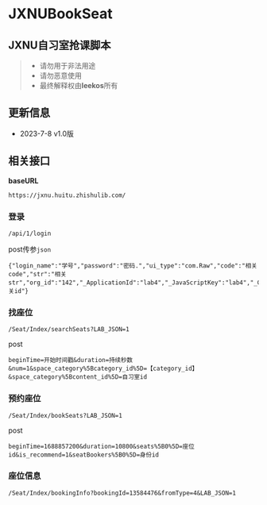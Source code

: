 # JXNUBookSeat
## **JXNU自习室抢课脚本**

> - 请勿用于非法用途
> - 请勿恶意使用
> - 最终解释权由**leekos**所有



## 更新信息

- 2023-7-8 v1.0版



## 相关接口

**baseURL**

`https://jxnu.huitu.zhishulib.com/`



### 登录

`/api/1/login`

post传参`json`

```
{"login_name":"学号","password":"密码.","ui_type":"com.Raw","code":"相关code","str":"相关str","org_id":"142","_ApplicationId":"lab4","_JavaScriptKey":"lab4","_ClientVersion":"js_xxx","_InstallationId":"相关id"}
```



### 找座位

`/Seat/Index/searchSeats?LAB_JSON=1`

post

```
beginTime=开始时间戳&duration=持续秒数&num=1&space_category%5Bcategory_id%5D=【category_id】&space_category%5Bcontent_id%5D=自习室id
```



### 预约座位

`/Seat/Index/bookSeats?LAB_JSON=1`

post

```
beginTime=1688857200&duration=10800&seats%5B0%5D=座位id&is_recommend=1&seatBookers%5B0%5D=身份id
```



### 座位信息

`/Seat/Index/bookingInfo?bookingId=13584476&fromType=4&LAB_JSON=1`







